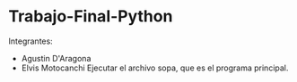 # Trabajo-Final-Python
Integrantes:
- Agustin D'Aragona
- Elvis Motocanchi
Ejecutar el archivo sopa, que es el programa principal.
